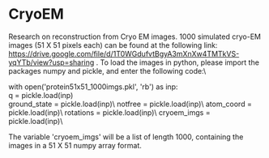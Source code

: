 # CryoEM
Research on reconstruction from Cryo EM images. 1000 simulated cryo-EM images (51 X 51 pixels each) can be found at the following link:
https://drive.google.com/file/d/1T0WGdufvtBgyA3mXnXw4TMTkVS-yqYTb/view?usp=sharing .
To load the images in python, please import the packages numpy and pickle, and enter the following code:\

with open('protein51x51_1000imgs.pkl', 'rb') as inp:\
    q = pickle.load(inp)\
    ground_state = pickle.load(inp)\\
    notfree = pickle.load(inp)\\
    atom_coord = pickle.load(inp)\\
    rotations = pickle.load(inp)\\
    cryoem_imgs = pickle.load(inp)\\
    
The variable 'cryoem_imgs' will be a list of length 1000, containing the images in a 51 X 51 numpy array format.
